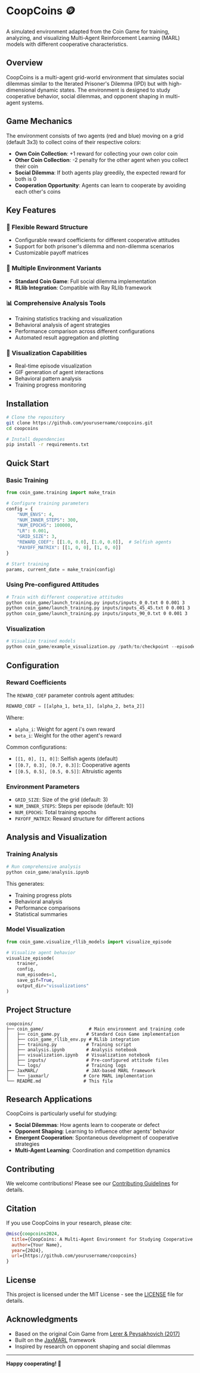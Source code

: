 # CoopCoins 🪙

A simulated environment adapted from the Coin Game for training, analyzing, and visualizing Multi-Agent Reinforcement Learning (MARL) models with different cooperative characteristics.

## Overview

CoopCoins is a multi-agent grid-world environment that simulates social dilemmas similar to the Iterated Prisoner's Dilemma (IPD) but with high-dimensional dynamic states. The environment is designed to study cooperative behavior, social dilemmas, and opponent shaping in multi-agent systems.

## Game Mechanics

The environment consists of two agents (red and blue) moving on a grid (default 3x3) to collect coins of their respective colors:

- **Own Coin Collection**: +1 reward for collecting your own color coin
- **Other Coin Collection**: -2 penalty for the other agent when you collect their coin
- **Social Dilemma**: If both agents play greedily, the expected reward for both is 0
- **Cooperation Opportunity**: Agents can learn to cooperate by avoiding each other's coins

## Key Features

### 🎯 **Flexible Reward Structure**
- Configurable reward coefficients for different cooperative attitudes
- Support for both prisoner's dilemma and non-dilemma scenarios
- Customizable payoff matrices

### 🧠 **Multiple Environment Variants**
- **Standard Coin Game**: Full social dilemma implementation
- **RLlib Integration**: Compatible with Ray RLlib framework

### 📊 **Comprehensive Analysis Tools**
- Training statistics tracking and visualization
- Behavioral analysis of agent strategies
- Performance comparison across different configurations
- Automated result aggregation and plotting

### 🎨 **Visualization Capabilities**
- Real-time episode visualization
- GIF generation of agent interactions
- Behavioral pattern analysis
- Training progress monitoring

## Installation

```bash
# Clone the repository
git clone https://github.com/yourusername/coopcoins.git
cd coopcoins

# Install dependencies
pip install -r requirements.txt
```

## Quick Start

### Basic Training

```python
from coin_game.training import make_train

# Configure training parameters
config = {
    "NUM_ENVS": 4,
    "NUM_INNER_STEPS": 300,
    "NUM_EPOCHS": 100000,
    "LR": 0.001,
    "GRID_SIZE": 3,
    "REWARD_COEF": [[1.0, 0.0], [1.0, 0.0]],  # Selfish agents
    "PAYOFF_MATRIX": [[1, 0, 0], [1, 0, 0]]
}

# Start training
params, current_date = make_train(config)
```

### Using Pre-configured Attitudes

```bash
# Train with different cooperative attitudes
python coin_game/launch_training.py inputs/inputs_0_0.txt 0 0.001 3    # Selfish
python coin_game/launch_training.py inputs/inputs_45_45.txt 0 0.001 3  # Cooperative
python coin_game/launch_training.py inputs/inputs_90_0.txt 0 0.001 3   # Altruistic
```

### Visualization

```python
# Visualize trained models
python coin_game/example_visualization.py /path/to/checkpoint --episodes 3
```

## Configuration

### Reward Coefficients

The `REWARD_COEF` parameter controls agent attitudes:

```python
REWARD_COEF = [[alpha_1, beta_1], [alpha_2, beta_2]]
```

Where:
- `alpha_i`: Weight for agent i's own reward
- `beta_i`: Weight for the other agent's reward

Common configurations:
- `[[1, 0], [1, 0]]`: Selfish agents (default)
- `[[0.7, 0.3], [0.7, 0.3]]`: Cooperative agents
- `[[0.5, 0.5], [0.5, 0.5]]`: Altruistic agents

### Environment Parameters

- `GRID_SIZE`: Size of the grid (default: 3)
- `NUM_INNER_STEPS`: Steps per episode (default: 10)
- `NUM_EPOCHS`: Total training epochs
- `PAYOFF_MATRIX`: Reward structure for different actions

## Analysis and Visualization

### Training Analysis

```python
# Run comprehensive analysis
python coin_game/analysis.ipynb
```

This generates:
- Training progress plots
- Behavioral analysis
- Performance comparisons
- Statistical summaries

### Model Visualization

```python
from coin_game.visualize_rllib_models import visualize_episode

# Visualize agent behavior
visualize_episode(
    trainer, 
    config, 
    num_episodes=1,
    save_gif=True,
    output_dir="visualizations"
)
```

## Project Structure

```
coopcoins/
├── coin_game/                 # Main environment and training code
│   ├── coin_game.py          # Standard Coin Game implementation
│   ├── coin_game_rllib_env.py # RLlib integration
│   ├── training.py           # Training script
│   ├── analysis.ipynb        # Analysis notebook
│   ├── visualization.ipynb   # Visualization notebook
│   ├── inputs/               # Pre-configured attitude files
│   └── logs/                 # Training logs
├── JaxMARL/                  # JAX-based MARL framework
│   └── jaxmarl/             # Core MARL implementation
└── README.md                # This file
```

## Research Applications

CoopCoins is particularly useful for studying:

- **Social Dilemmas**: How agents learn to cooperate or defect
- **Opponent Shaping**: Learning to influence other agents' behavior
- **Emergent Cooperation**: Spontaneous development of cooperative strategies
- **Multi-Agent Learning**: Coordination and competition dynamics

## Contributing

We welcome contributions! Please see our [Contributing Guidelines](CONTRIBUTING.md) for details.

## Citation

If you use CoopCoins in your research, please cite:

```bibtex
@misc{coopcoins2024,
  title={CoopCoins: A Multi-Agent Environment for Studying Cooperative Behavior},
  author={Your Name},
  year={2024},
  url={https://github.com/yourusername/coopcoins}
}
```

## License

This project is licensed under the MIT License - see the [LICENSE](LICENSE) file for details.

## Acknowledgments

- Based on the original Coin Game from [Lerer & Peysakhovich (2017)](https://arxiv.org/abs/1707.01068)
- Built on the [JaxMARL](https://github.com/flairox/jax-marl) framework
- Inspired by research on opponent shaping and social dilemmas

---

**Happy cooperating! 🤝**
